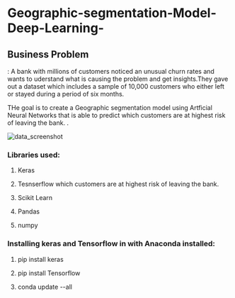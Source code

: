 # Geographic-segmentation-Model-Deep-Learning-

<h2><b>Business Problem</h2></b>: A bank with millions of customers noticed an unusual churn rates and wants to uderstand what is causing the problem and get insights.They gave out a dataset which includes a sample of 10,000 customers who either left or stayed during a period of six months.  

THe goal is to create a Geographic segmentation model using Artficial Neural Networks that is able to predict which customers are at highest risk of leaving the bank.
.

![data_screenshot](https://user-images.githubusercontent.com/22086266/43688027-09928e36-98ea-11e8-89fe-35d52423123b.png)


<h3><b>Libraries used:</h3></b>

1) Keras 

2) Tesnserflow
 which customers are at highest risk of leaving the bank.

3) Scikit Learn

4) Pandas

5) numpy

<h3><b>Installing keras and Tensorflow in with Anaconda installed:</h3></b>

1) pip install keras

2) pip install Tensorflow

3) conda update --all

